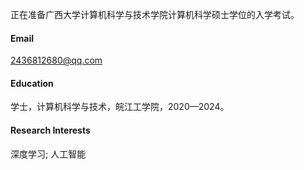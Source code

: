 正在准备广西大学计算机科学与技术学院计算机科学硕士学位的入学考试。

#### Email

2436812680@qq.com

#### Education

学士，计算机科学与技术，皖江工学院，2020—2024。

#### Research Interests

深度学习; 人工智能

